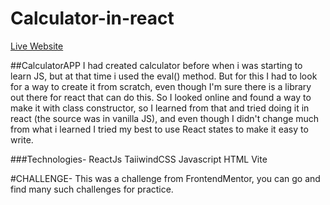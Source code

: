 # Calculator-in-react

[Live Website](https://calc-noteval.netlify.app/)



##CalculatorAPP
I had created calculator before when i was starting to learn JS, but at that time i used the eval() method.
But for this I had to look for a way to create it from scratch, even though I'm sure there is a library out there for react that can do this.
So I looked online and found a way to make it with class constructor, so I learned from that and tried doing it in react (the source was in vanilla JS), and even 
though I didn't change much from what i learned I tried my best to use React states to make it easy to write.

###Technologies-
ReactJs
TaiiwindCSS
Javascript
HTML
Vite


#CHALLENGE-
This was a challenge from FrontendMentor, you can go and find many such challenges for practice.
